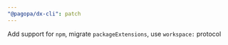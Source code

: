 ```yaml
---
"@pagopa/dx-cli": patch
---
```


Add support for `npm`, migrate `packageExtensions`, use `workspace:` protocol
